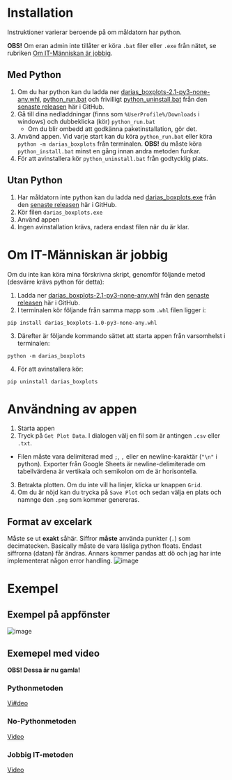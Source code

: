 # Installation
Instruktioner varierar beroende på om måldatorn har python.

**OBS!** Om eran admin inte tillåter er köra `.bat` filer eller `.exe` från nätet, se rubriken [Om IT-Människan är jobbig](#om-it-människan-är-jobbig).
## Med Python
1. Om du har python kan du ladda ner [darias_boxplots-2.1-py3-none-any.whl](https://github.com/marcell-ziegler/darias_boxplots/releases/download/v2.2/darias_boxplots-2.2-py3-none-any.whl), [python_run.bat](https://github.com/marcell-ziegler/darias_boxplots/releases/download/v2.2/python_run.bat) och frivilligt [python_uninstall.bat](https://github.com/marcell-ziegler/darias_boxplots/releases/download/v2.2/python_uninstall.bat) från den [senaste releasen](https://github.com/marcell-ziegler/darias_boxplots/releases/tag/v2.2) här i GitHub.
2. Gå till dina nedladdningar (finns som `%UserProfile%/Downloads` i windows) och dubbeklicka (kör) `python_run.bat`
    - Om du blir ombedd att godkänna paketinstallation, gör det.
3. Använd appen. Vid varje start kan du köra `python_run.bat` eller köra `python -m darias_boxplots` från terminalen. **OBS!** du måste köra `python_install.bat` minst en gång innan andra metoden funkar.
4. För att avinstallera kör `python_uninstall.bat` från godtycklig plats.

## Utan Python
1. Har måldatorn inte python kan du ladda ned [darias_boxplots.exe](https://github.com/marcell-ziegler/darias_boxplots/releases/download/v2.2/darias_boxplots.exe) från den [senaste releasen](https://github.com/marcell-ziegler/darias_boxplots/releases/tag/v2.2) här i GitHub.
2. Kör filen `darias_boxplots.exe`
3. Använd appen
4. Ingen avinstallation krävs, radera endast filen när du är klar.

# Om IT-Människan är jobbig
Om du inte kan köra mina förskrivna skript, genomför följande metod (desvärre krävs python för detta):
1. Ladda ner [darias_boxplots-2.1-py3-none-any.whl](https://github.com/marcell-ziegler/darias_boxplots/releases/download/v2.2/darias_boxplots-2.2-py3-none-any.whl) från den [senaste releasen](https://github.com/marcell-ziegler/darias_boxplots/releases/tag/v2.2) här i GitHub.
2. I terminalen kör följande från samma mapp som `.whl` filen ligger i:
```shell
pip install darias_boxplots-1.0-py3-none-any.whl
```
3. Därefter är följande kommando sättet att starta appen från varsomhelst i terminalen:
```shell
python -m darias_boxplots
```
4. För att avinstallera kör:
```shell
pip uninstall darias_boxplots
```

# Användning av appen
1. Starta appen
2. Tryck på `Get Plot Data`. I dialogen välj en fil som är antingen `.csv` eller `.txt`.
  - Filen måste vara delimiterad med `;`, `,` eller en newline-karaktär (`"\n"` i python). Exporter från Google Sheets är newline-delimiterade om tabellvärdena är vertikala och semikolon om de är horisontella.
3. Betrakta plotten. Om du inte vill ha linjer, klicka ur knappen `Grid`.
4. Om du är nöjd kan du trycka på `Save Plot` och sedan välja en plats och namnge den `.png` som kommer genereras.

## Format av excelark
Måste se ut **exakt** såhär. Siffror **måste** använda punkter (`.`) som decimatecken. Basically måste de vara läsliga python floats. Endast siffrorna (datan) får ändras. Annars kommer pandas att dö och jag har inte implementerat någon error handling.
![image](https://github.com/marcell-ziegler/darias_boxplots/assets/82723301/cbea055a-5e43-4f72-8d38-ca78f3058528)


# Exempel
## Exempel på appfönster
![image](https://github.com/marcell-ziegler/darias_boxplots/assets/82723301/4e6c15dc-54d4-4ff9-b86e-fc34cbf91ff5)
## Exemepel med video
**OBS! Dessa är nu gamla!**
### Pythonmetoden
[Vi#deo](https://1drv.ms/v/s!Ahf4h_NoO2C-h_wvu_qVneF_USwIKQ?e=w2xC9a)

### No-Pythonmetoden
[Video](https://1drv.ms/v/s!Ahf4h_NoO2C-h_wuM-IiM4yVMuFamQ?e=RczGsE)

### Jobbig IT-metoden
[Video](https://1drv.ms/v/s!Ahf4h_NoO2C-h_wtxgccl6VaiYa1dQ?e=I1Nst4)



